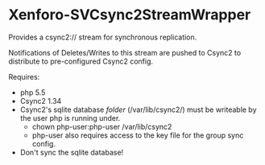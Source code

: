 Xenforo-SVCsync2StreamWrapper
======================

Provides a csync2:// stream for synchronous replication. 

Notifications of Deletes/Writes to this stream are pushed to Csync2 to distribute to pre-configured Csync2 config. 

Requires:
- php 5.5
- Csync2 1.34
- Csync2's sqlite database *folder* (/var/lib/csync2/) must be writeable by the user php is running under.
    - chown php-user:php-user /var/lib/csync2
    - php-user also requires access to the key file for the group sync config.
- Don't sync the sqlite database!
    

